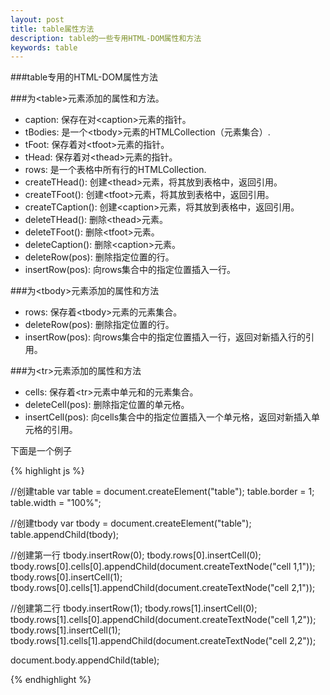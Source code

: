 ```yaml
---
layout: post
title: table属性方法
description: table的一些专用HTML-DOM属性和方法
keywords: table
---
```


###table专用的HTML-DOM属性方法

###为\<table\>元素添加的属性和方法。

* caption: 保存在对\<caption\>元素的指针。
* tBodies: 是一个\<tbody\>元素的HTMLCollection（元素集合）.
* tFoot: 保存着对\<tfoot\>元素的指针。
* tHead: 保存着对\<thead\>元素的指针。
* rows: 是一个表格中所有行的HTMLCollection.
* createTHead(): 创建\<thead\>元素，将其放到表格中，返回引用。
* createTFoot(): 创建\<tfoot\>元素，将其放到表格中，返回引用。
* createTCaption(): 创建\<caption\>元素，将其放到表格中，返回引用。
* deleteTHead(): 删除\<thead\>元素。
* deleteTFoot(): 删除\<tfoot\>元素。
* deleteCaption(): 删除\<caption\>元素。
* deleteRow(pos): 删除指定位置的行。
* insertRow(pos): 向rows集合中的指定位置插入一行。

###为\<tbody\>元素添加的属性和方法

* rows: 保存着\<tbody\>元素的元素集合。
* deleteRow(pos): 删除指定位置的行。
* insertRow(pos): 向rows集合中的指定位置插入一行，返回对新插入行的引用。

###为\<tr\>元素添加的属性和方法

* cells: 保存着\<tr\>元素中单元和的元素集合。
* deleteCell(pos): 删除指定位置的单元格。
* insertCell(pos): 向cells集合中的指定位置插入一个单元格，返回对新插入单元格的引用。

下面是一个例子

{% highlight js %}

//创建table
var table = document.createElement("table");
table.border = 1;
table.width = "100%";

//创建tbody
var tbody = document.createElement("table");
table.appendChild(tbody);

//创建第一行
tbody.insertRow(0);
tbody.rows[0].insertCell(0);
tbody.rows[0].cells[0].appendChild(document.createTextNode("cell 1,1"));
tbody.rows[0].insertCell(1);
tbody.rows[0].cells[1].appendChild(document.createTextNode("cell 2,1"));

//创建第二行
tbody.insertRow(1);
tbody.rows[1].insertCell(0);
tbody.rows[1].cells[0].appendChild(document.createTextNode("cell 1,2"));
tbody.rows[1].insertCell(1);
tbody.rows[1].cells[1].appendChild(document.createTextNode("cell 2,2"));

document.body.appendChild(table);

{% endhighlight %}

<script defer>
	window.onload = function(){
		//创建table
		var table = document.createElement("table");
		table.border = 1;
		table.width = "100%";

		//创建tbody
		var tbody = document.createElement("table");
		table.appendChild(tbody);

		//创建第一行
		tbody.insertRow(0);
		tbody.rows[0].insertCell(0);
		tbody.rows[0].cells[0].appendChild(document.createTextNode("cell 1,1"));
		tbody.rows[0].insertCell(1);
		tbody.rows[0].cells[1].appendChild(document.createTextNode("cell 2,1"));

		//创建第二行
		tbody.insertRow(1);
		tbody.rows[1].insertCell(0);
		tbody.rows[1].cells[0].appendChild(document.createTextNode("cell 1,2"));
		tbody.rows[1].insertCell(1);
		tbody.rows[1].cells[1].appendChild(document.createTextNode("cell 2,2"));

		document.body.appendChild(table);
	}
</script>